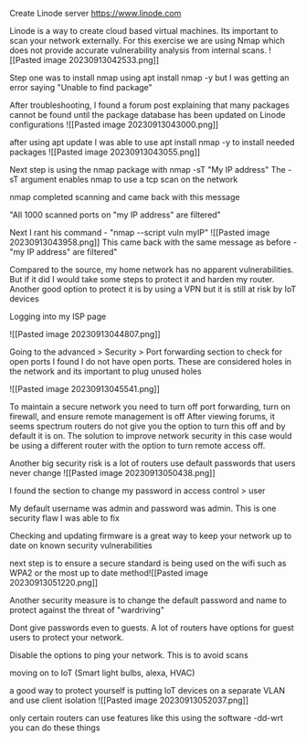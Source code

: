 Create Linode server
https://www.linode.com

Linode is a way to create cloud based virtual machines. Its important to scan your network externally. For this exercise we are using Nmap which does not provide accurate vulnerability analysis from internal scans. 
![[Pasted image 20230913042533.png]]

Step one was to install nmap using apt install nmap -y but I was getting an error saying "Unable to find package" 

After troubleshooting, I found a forum post explaining that many packages cannot be found until the package database has been updated on Linode configurations
![[Pasted image 20230913043000.png]]

after using apt update I was able to use apt install nmap -y to install needed packages
![[Pasted image 20230913043055.png]]

Next step is using the nmap package with nmap -sT "My IP address" 
The -sT argument enables nmap to use a tcp scan on the network

nmap completed scanning and came back with this message

"All 1000 scanned ports on "my IP address" are filtered"

Next I rant his command - "nmap --script vuln myIP"
![[Pasted image 20230913043958.png]]
This came back with the same message as before - "my IP address" are filtered"

Compared to the source, my home network has no apparent vulnerabilities. But if it did I would take some steps to protect it and harden my router. Another good option to protect it is by using a VPN but it is still at risk by IoT devices

Logging into my ISP page

![[Pasted image 20230913044807.png]]

Going to the advanced > Security > Port forwarding section to check for open ports 
I found I do not have open ports. These are considered holes in the network and its important to plug unused holes

![[Pasted image 20230913045541.png]]

To maintain a secure network you need to turn off port forwarding, turn on firewall, and ensure remote management is off 
After viewing forums, it seems spectrum routers do not give you the option to turn this off and by default it is on. The solution to improve network security in this case would be using a different router with the option to turn remote access off. 

Another big security risk is a lot of routers use default passwords that users never change
![[Pasted image 20230913050438.png]]

I found the section to change my password in access control > user 

My default username was admin and password was admin. This is one security flaw I was able to fix 

Checking and updating firmware is a great way to keep your network up to date on known security vulnerabilities 

next step is to ensure a secure standard is being used on the wifi such as WPA2  or the most up to date method![[Pasted image 20230913051220.png]]

Another security measure is to change the default password and name to protect against the threat of "wardriving" 

Dont give passwords even to guests. A lot of routers have options for guest users to protect your network.

Disable the options to ping your network. This is to avoid scans 


moving on to IoT (Smart light bulbs, alexa, HVAC)

a good way to protect yourself is putting IoT devices on a separate VLAN and use client isolation
![[Pasted image 20230913052037.png]]

only certain routers can use features like this
using the software -dd-wrt you can do these things 

